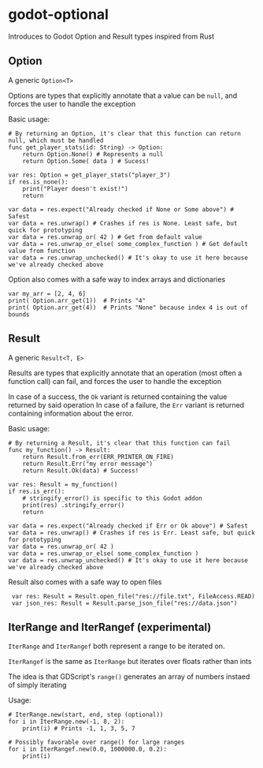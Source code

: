 # godot-optional
Introduces to Godot Option and Result types inspired from Rust

## Option
A generic `Option<T>`

Options are types that explicitly annotate that a value can be `null`, and forces the user to handle the exception

Basic usage:
```gdscript
# By returning an Option, it's clear that this function can return null, which must be handled
func get_player_stats(id: String) -> Option:
    return Option.None() # Represents a null
    return Option.Some( data ) # Sucess!

var res: Option = get_player_stats("player_3")
if res.is_none():
    print("Player doesn't exist!")
    return

var data = res.expect("Already checked if None or Some above") # Safest
var data = res.unwrap() # Crashes if res is None. Least safe, but quick for prototyping
var data = res.unwrap_or( 42 ) # Get from default value
var data = res.unwrap_or_else( some_complex_function ) # Get default value from function
var data = res.unwrap_unchecked() # It's okay to use it here because we've already checked above
```

Option also comes with a safe way to index arrays and dictionaries
```gdscript
var my_arr = [2, 4, 6]
print( Option.arr_get(1))  # Prints "4"
print( Option.arr_get(4))  # Prints "None" because index 4 is out of bounds
```


## Result
A generic `Result<T, E>`

Results are types that explicitly annotate that an operation (most often a function call) can fail, and forces the user to handle the exception

In case of a success, the `Ok` variant is returned containing the value returned by said operation
In case of a failure, the `Err` variant is returned containing information about the error.

Basic usage:
```gdscript
# By returning a Result, it's clear that this function can fail
func my_function() -> Result:
    return Result.from_err(ERR_PRINTER_ON_FIRE)
    return Result.Err("my error message")
    return Result.Ok(data) # Success!

var res: Result = my_function()
if res.is_err():
    # stringify_error() is specific to this Godot addon
    print(res) .stringify_error()
    return

var data = res.expect("Already checked if Err or Ok above") # Safest
var data = res.unwrap() # Crashes if res is Err. Least safe, but quick for prototyping
var data = res.unwrap_or( 42 )
var data = res.unwrap_or_else( some_complex_function )
var data = res.unwrap_unchecked() # It's okay to use it here because we've already checked above
```

Result also comes with a safe way to open files

```gdscript
 var res: Result = Result.open_file("res://file.txt", FileAccess.READ)
 var json_res: Result = Result.parse_json_file("res://data.json")
```

## IterRange and IterRangef (experimental)
`IterRange` and `IterRangef` both represent a range to be iterated on.

`IterRangef` is the same as `IterRange` but iterates over floats rather than ints

The idea is that GDScript's `range()` generates an array of numbers instaed of simply iterating

Usage:

```gdscript
# IterRange.new(start, end, step (optional))
for i in IterRange.new(-1, 8, 2):
    print(i) # Prints -1, 1, 3, 5, 7

# Possibly favorable over range() for large ranges
for i in IterRangef.new(0.0, 1000000.0, 0.2):
    print(i)
```
